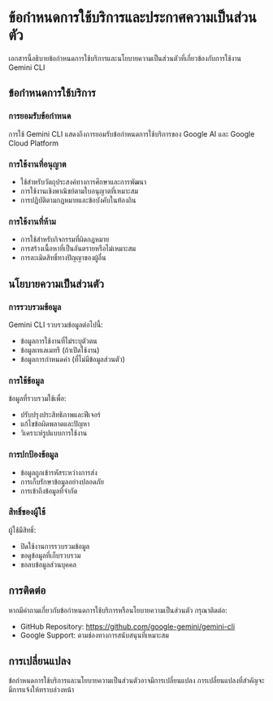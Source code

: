 # ข้อกำหนดการใช้บริการและประกาศความเป็นส่วนตัว

เอกสารนี้อธิบายข้อกำหนดการใช้บริการและนโยบายความเป็นส่วนตัวที่เกี่ยวข้องกับการใช้งาน Gemini CLI

## ข้อกำหนดการใช้บริการ

### การยอมรับข้อกำหนด

การใช้ Gemini CLI แสดงถึงการยอมรับข้อกำหนดการใช้บริการของ Google AI และ Google Cloud Platform

### การใช้งานที่อนุญาต

- ใช้สำหรับวัตถุประสงค์ทางการศึกษาและการพัฒนา
- การใช้งานเชิงพาณิชย์ตามใบอนุญาตที่เหมาะสม
- การปฏิบัติตามกฎหมายและข้อบังคับในท้องถิน

### การใช้งานที่ห้าม

- การใช้สำหรับกิจกรรมที่ผิดกฎหมาย
- การสร้างเนื้อหาที่เป็นอันตรายหรือไม่เหมาะสม
- การละเมิดสิทธิ์ทางปัญญาของผู้อื่น

## นโยบายความเป็นส่วนตัว

### การรวบรวมข้อมูล

Gemini CLI รวบรวมข้อมูลต่อไปนี้:
- ข้อมูลการใช้งานที่ไม่ระบุตัวตน
- ข้อมูลเทเลเมทรี (ถ้าเปิดใช้งาน)
- ข้อมูลการกำหนดค่า (ที่ไม่มีข้อมูลส่วนตัว)

### การใช้ข้อมูล

ข้อมูลที่รวบรวมใช้เพื่อ:
- ปรับปรุงประสิทธิภาพและฟีเจอร์
- แก้ไขข้อผิดพลาดและปัญหา
- วิเคราะห์รูปแบบการใช้งาน

### การปกป้องข้อมูล

- ข้อมูลถูกเข้ารหัสระหว่างการส่ง
- การเก็บรักษาข้อมูลอย่างปลอดภัย
- การเข้าถึงข้อมูลที่จำกัด

### สิทธิ์ของผู้ใช้

ผู้ใช้มีสิทธิ์:
- ปิดใช้งานการรวบรวมข้อมูล
- ขอดูข้อมูลที่เก็บรวบรวม
- ขอลบข้อมูลส่วนบุคคล

## การติดต่อ

หากมีคำถามเกี่ยวกับข้อกำหนดการใช้บริการหรือนโยบายความเป็นส่วนตัว กรุณาติดต่อ:
- GitHub Repository: https://github.com/google-gemini/gemini-cli
- Google Support: ตามช่องทางการสนับสนุนที่เหมาะสม

## การเปลี่ยนแปลง

ข้อกำหนดการใช้บริการและนโยบายความเป็นส่วนตัวอาจมีการเปลี่ยนแปลง การเปลี่ยนแปลงที่สำคัญจะมีการแจ้งให้ทราบล่วงหน้า
